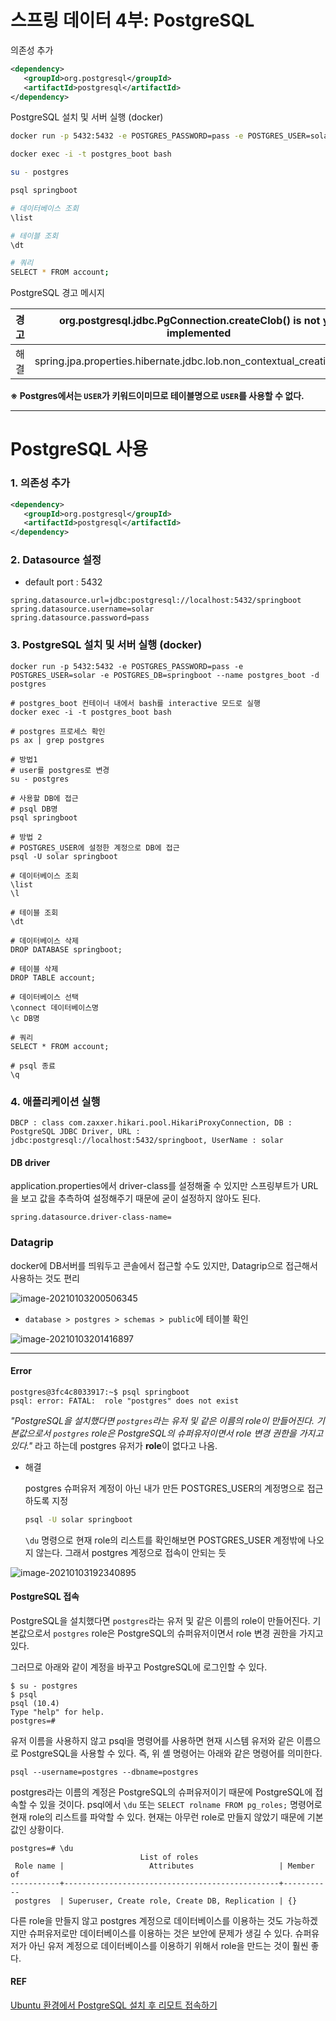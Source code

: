 # 스프링 데이터 4부: PostgreSQL

의존성 추가

```xml
<dependency>
   <groupId>org.postgresql</groupId>
   <artifactId>postgresql</artifactId>
</dependency>
```

PostgreSQL 설치 및 서버 실행 (docker)

```sh
docker run -p 5432:5432 -e POSTGRES_PASSWORD=pass -e POSTGRES_USER=solar -e POSTGRES_DB=springboot --name postgres_boot -d postgres

docker exec -i -t postgres_boot bash

su - postgres

psql springboot

# 데이터베이스 조회
\list

# 테이블 조회
\dt

# 쿼리
SELECT * FROM account;
```

PostgreSQL 경고 메시지

| 경고 | org.postgresql.jdbc.PgConnection.createClob() is not yet implemented |
| ---- | ------------------------------------------------------------ |
| 해결 | spring.jpa.properties.hibernate.jdbc.lob.non_contextual_creation=true |

**※ Postgres에서는 `USER`가 키워드이미므로 테이블명으로 `USER`를 사용할 수 없다.**



---

# PostgreSQL 사용

### 1. 의존성 추가

```xml
<dependency>
   <groupId>org.postgresql</groupId>
   <artifactId>postgresql</artifactId>
</dependency>
```



### 2. Datasource 설정

* default port : 5432

```
spring.datasource.url=jdbc:postgresql://localhost:5432/springboot
spring.datasource.username=solar
spring.datasource.password=pass
```



### 3. PostgreSQL 설치 및 서버 실행 (docker)

```shell
docker run -p 5432:5432 -e POSTGRES_PASSWORD=pass -e POSTGRES_USER=solar -e POSTGRES_DB=springboot --name postgres_boot -d postgres

# postgres_boot 컨테이너 내에서 bash를 interactive 모드로 실행
docker exec -i -t postgres_boot bash

# postgres 프로세스 확인
ps ax | grep postgres

# 방법1
# user를 postgres로 변경
su - postgres

# 사용할 DB에 접근
# psql DB명
psql springboot

# 방법 2
# POSTGRES_USER에 설정한 계정으로 DB에 접근
psql -U solar springboot

# 데이터베이스 조회
\list
\l

# 테이블 조회
\dt

# 데이터베이스 삭제
DROP DATABASE springboot;

# 테이블 삭제
DROP TABLE account;

# 데이터베이스 선택
\connect 데이터베이스명
\c DB명

# 쿼리
SELECT * FROM account;

# psql 종료
\q
```



### 4. 애플리케이션 실행

```
DBCP : class com.zaxxer.hikari.pool.HikariProxyConnection, DB : PostgreSQL JDBC Driver, URL : jdbc:postgresql://localhost:5432/springboot, UserName : solar
```





#### DB driver

application.properties에서 driver-class를 설정해줄 수 있지만 스프링부트가 URL을 보고 값을 추측하여 설정해주기 때문에 굳이  설정하지 않아도 된다.

```properties
spring.datasource.driver-class-name=
```



### Datagrip

docker에 DB서버를 띄워두고 콘솔에서 접근할 수도 있지만, Datagrip으로 접근해서 사용하는 것도 편리

![image-20210103200506345](images/image-20210103200506345.png)

* `database > postgres > schemas > public`에 테이블 확인

![image-20210103201416897](images/image-20210103201416897.png)



---

#### Error

```
postgres@3fc4c8033917:~$ psql springboot
psql: error: FATAL:  role "postgres" does not exist
```

*"PostgreSQL을 설치했다면 `postgres`라는 유저 및 같은 이름의 role이 만들어진다. 기본값으로서 `postgres` role은 PostgreSQL의 슈퍼유저이면서 role 변경 권한을 가지고 있다."* 라고 하는데 postgres 유저가 **role**이 없다고 나옴.

* 해결

  postgres 슈퍼유저 계정이 아닌 내가 만든 POSTGRES_USER의 계정명으로 접근하도록 지정

  ```sh
  psql -U solar springboot
  ```

  `\du` 명령으로 현재  role의 리스트를 확인해보면 POSTGRES_USER 계정밖에 나오지 않는다. 그래서 postgres 계정으로 접속이 안되는 듯

![image-20210103192340895](images/image-20210103192340895.png)



#### PostgreSQL 접속

PostgreSQL을 설치했다면 `postgres`라는 유저 및 같은 이름의 role이 만들어진다. 기본값으로서 `postgres` role은 PostgreSQL의 슈퍼유저이면서 role 변경 권한을 가지고 있다.

그러므로 아래와 같이 계정을 바꾸고 PostgreSQL에 로그인할 수 있다.

```
$ su - postgres
$ psql
psql (10.4)
Type "help" for help.
postgres=#
```

유저 이름을 사용하지 않고 psql을 명령어를 사용하면 현재 시스템 유저와 같은 이름으로 PostgreSQL을 사용할 수 있다. 즉, 위 셸 명령어는 아래와 같은 명령어를 의미한다.

```
psql --username=postgres --dbname=postgres
```

postgres라는 이름의 계정은 PostgreSQL의 슈퍼유저이기 때문에 PostgreSQL에 접속할 수 있을 것이다. psql에서 `\du` 또는 `SELECT rolname FROM pg_roles;` 명령어로 현재 role의 리스트를 파악할 수 있다. 현재는 아무런 role로 만들지 않았기 때문에 기본값인 상황이다.

```
postgres=# \du
                             List of roles
 Role name |                   Attributes                   | Member of
-----------+------------------------------------------------+-----------
 postgres  | Superuser, Create role, Create DB, Replication | {}
```

다른 role을 만들지 않고 postgres 계정으로 데이터베이스를 이용하는 것도 가능하겠지만 슈퍼유저로만 데이터베이스를 이용하는 것은 보안에 문제가 생길 수 있다. 슈퍼유저가 아닌 유저 계정으로 데이터베이스를 이용하기 위해서 role을 만드는 것이 훨씬 좋다.



#### REF

[Ubuntu 환경에서 PostgreSQL 설치 후 리모트 접속하기](https://yeojin-dev.github.io/blog/postgresql-ubuntu/)

